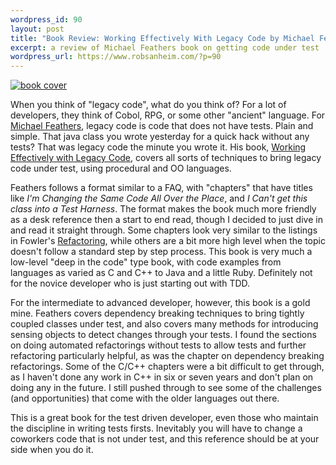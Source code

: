 ```yaml
--- 
wordpress_id: 90
layout: post
title: "Book Review: Working Effectively With Legacy Code by Michael Feathers"
excerpt: a review of Michael Feathers book on getting code under test
wordpress_url: https://www.robsanheim.com/?p=90
---
```

<a href="https://www.amazon.com/exec/obidos/redirect?tag=panasonicyout-20%26link_code=xm2%26camp=2025%26creative=165953%26path=https://www.amazon.com/gp/redirect.html%253fASIN=0131177052%2526tag=panasonicyout-20%2526lcode=xm2%2526cID=2025%2526ccmID=165953%2526location=/o/ASIN/0131177052%25253FSubscriptionId=0EMV44A9A5YT1RVDGZ82" title="View product details at Amazon"><img class="right" alt="book cover" src="https://ec1.images-amazon.com/images/P/0131177052.01._AA240_SCLZZZZZZZ_.jpg"/></a>

When you think of "legacy code", what do you think of?  For a lot of developers, they think of Cobol, RPG, or some other "ancient" language.  For <a href="https://www.objectmentor.com/aboutUs/bios/Michael%20Feathers">Michael Feathers</a>, legacy code is code that does not have tests.  Plain and simple.  That java class you wrote yesterday for a quick hack without any tests?  That was legacy code the minute you wrote it.  His book, <a href="https://www.amazon.com/exec/obidos/redirect?tag=panasonicyout-20%26link_code=xm2%26camp=2025%26creative=165953%26path=https://www.amazon.com/gp/redirect.html%253fASIN=0131177052%2526tag=panasonicyout-20%2526lcode=xm2%2526cID=2025%2526ccmID=165953%2526location=/o/ASIN/0131177052%25253FSubscriptionId=0EMV44A9A5YT1RVDGZ82" title="View product details at Amazon">Working Effectively with Legacy Code</a>, covers all sorts of techniques to bring legacy code under test, using procedural and OO languages.

Feathers follows a format similar to a FAQ, with "chapters" that have titles like <i>I'm Changing the Same Code All Over the Place</i>, and <i>I Can't get this class into a Test Harness</i>.  The format makes the book much more friendly as a desk reference then a start to end read, though I decided to just dive in and read it straight through.  Some chapters look very similar to the listings in Fowler's <a href="https://www.amazon.com/exec/obidos/redirect?tag=panasonicyout-20%26link_code=xm2%26camp=2025%26creative=165953%26path=https://www.amazon.com/gp/redirect.html%253fASIN=0201485672%2526tag=panasonicyout-20%2526lcode=xm2%2526cID=2025%2526ccmID=165953%2526location=/o/ASIN/0201485672%25253FSubscriptionId=0EMV44A9A5YT1RVDGZ82" title="View product details at Amazon">Refactoring</a>, while others are a bit more high level when the topic doesn't follow a standard step by step process.  This book is very much a low-level "deep in the code" type book, with code examples from languages as varied as C and C++ to Java and a little Ruby.  Definitely not for the novice developer who is just starting out with TDD.

For the intermediate to advanced developer, however, this book is a gold mine.  Feathers covers dependency breaking techniques to bring tightly coupled classes under test, and also covers many methods for introducing sensing objects to detect changes through your tests.  I found the sections on doing automated refactorings without tests to allow tests and further refactoring particularly helpful, as was the chapter on dependency breaking refactorings.  Some of the C/C++ chapters were a bit difficult to get through, as I haven't done any work in C++ in six or seven years and don't plan on doing any in the future.  I still pushed through to see some of the challenges (and opportunities) that come with the older languages out there.  

This is a great book for the test driven developer, even those who maintain the discipline in writing tests firsts.  Inevitably you will have to change a coworkers code that is not under test, and this reference should be at your side when you do it.  
